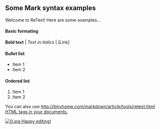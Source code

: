 ## Some Mark syntax examples
Welcome to ReText!
Here are some examples...

#### Basic formating
**Bold text** | *Text in italics* | [Link]

#### Bullet list

* Item 1
* Item 2

#### Ordered list
1. Item 1
2. Item 2

You can also use <u>http://itmyhome.com/markdown/article/tools/retext.html<u> HTML tags in your documents.

  
![0.jpg](https://github.com/ESEpotato/MyWs/blob/master/2271_1685691138_hd.png)
Happy editing!
